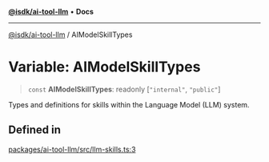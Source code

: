 [**@isdk/ai-tool-llm**](../README.md) • **Docs**

***

[@isdk/ai-tool-llm](../globals.md) / AIModelSkillTypes

# Variable: AIModelSkillTypes

> `const` **AIModelSkillTypes**: readonly [`"internal"`, `"public"`]

Types and definitions for skills within the Language Model (LLM) system.

## Defined in

[packages/ai-tool-llm/src/llm-skills.ts:3](https://github.com/isdk/ai-tool-llm.js/blob/91036fde2392dfc52f5b7e20305699862b61dc63/src/llm-skills.ts#L3)
